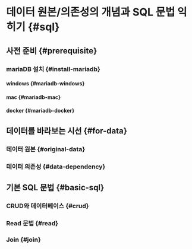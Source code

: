 

# 데이터 원본/의존성의 개념과 SQL 문법 익히기 {#sql}

## 사전 준비 {#prerequisite}

### mariaDB 설치 {#install-mariadb}

#### windows {#mariadb-windows}

#### mac {#mariadb-mac}

#### docker {#mariadb-docker}


## 데이터를 바라보는 시선 {#for-data}

### 데이터 원본 {#original-data}

### 데이터 의존성 {#data-dependency}


## 기본 SQL 문법 {#basic-sql}

### CRUD와 데이터베이스 {#crud}

### Read 문법 {#read}

### Join {#join}
